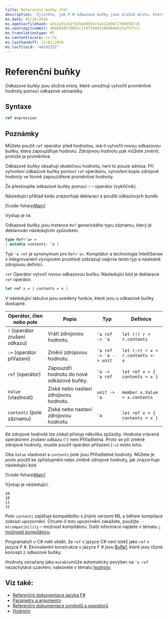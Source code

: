```yaml
---
title: Referenční buňky (F#)
description: 'Zjistěte, jak F # odkazové buňky jsou úložná místa, které umožňují vytvořit proměnlivé hodnoty pomocí odkazové sémantiky.'
ms.date: 05/16/2016
ms.openlocfilehash: e2e1a91c62fd76e4992bc5ae11bb672766850718
ms.sourcegitcommit: db8b83057d052c1f9f249d128b08d4423af0f7c2
ms.translationtype: MT
ms.contentlocale: cs-CZ
ms.lasthandoff: 11/02/2018
ms.locfileid: "44192252"
---
```

# <a name="reference-cells"></a>Referenční buňky

*Odkazové buňky* jsou úložná místa, které umožňují vytvořit proměnlivé hodnoty pomocí odkazové sémantiky.

## <a name="syntax"></a>Syntaxe

```fsharp
ref expression
```

## <a name="remarks"></a>Poznámky

Můžete použít `ref` operátor před hodnotou, má-li vytvořit novou odkazovou buňku, která zapouzdřuje hodnotu. Zdrojovou hodnotu pak můžete změnit, protože je proměnlivá.

Odkazové buňky obsahují skutečnou hodnotu; není to pouze adresa. Při vytvoření odkazové buňky pomocí `ref` operátoru, vytvoření kopie zdrojové hodnoty ve formě zapouzdřené proměnlivé hodnoty.

Že přestoupíte odkazové buňky pomocí `!` – operátor (vykřičník).

Následující příklad kódu znázorňuje deklaraci a použití odkazových buněk.

[!code-fsharp[Main](../../../samples/snippets/fsharp/lang-ref-1/snippet2201.fs)]

Výstup je `50`.

Odkazové buňky jsou instance `Ref` generického typu záznamu, který je deklarován následujícím způsobem.

```fsharp
type Ref<'a> =
{ mutable contents: 'a }
```

Typ `'a ref` je synonymum pro `Ref<'a>`. Kompilátor a technologie IntelliSense v integrovaném vývojovém prostředí zobrazují nejprve tento typ a následně zdrojovou definici.

`ref` Operátor vytvoří novou odkazovou buňku. Následující kód je deklarace `ref` operátor.

```fsharp
let ref x = { contents = x }
```

V následující tabulce jsou uvedeny funkce, které jsou u odkazové buňky dostupné.

|Operátor, člen nebo pole|Popis|Typ|Definice|
|--------------------------|-----------|----|----------|
|`!` (operátor zrušení odkazu)|Vrátí zdrojovou hodnotu.|`'a ref -> 'a`|`let (!) r = r.contents`|
|`:=` (operátor přiřazení)|Změní zdrojovou hodnotu.|`'a ref -> 'a -> unit`|`let (:=) r x = r.contents <- x`|
|`ref` (operátor)|Zapouzdří hodnotu do nové odkazové buňky.|`'a -> 'a ref`|`let ref x = { contents = x }`|
|`Value` (vlastnost)|Získá nebo nastaví zdrojovou hodnotu.|`unit -> 'a`|`member x.Value = x.contents`|
|`contents` (pole záznamu)|Získá nebo nastaví zdrojovou hodnotu.|`'a`|`let ref x = { contents = x }`|
Ke zdrojové hodnotě lze získat přístup několika způsoby. Hodnota vrácená operátorem zrušení odkazu (`!`) není Přiřaditelná. Proto se při změně zdrojové hodnoty, musíte použít operátor přiřazení (`:=`) místo toho.

Oba `Value` vlastnost a `contents` pole jsou Přiřaditelné hodnoty. Můžete je proto použít ke zpřístupnění nebo změně zdrojové hodnoty, jak znázorňuje následující kód.

[!code-fsharp[Main](../../../samples/snippets/fsharp/lang-ref-1/snippet2203.fs)]

Výstup je následující.

```
10
10
11
12
```

Pole `contents` zajišťuje kompatibilitu s jinými verzemi ML a během kompilace zobrazí upozornění. Chcete-li toto upozornění zakážete, použijte `--mlcompatibility` – možnost kompilátoru. Další informace najdete v tématu [– možnosti kompilátoru](compiler-options.md).

Programátoři v C# měli vědět, že `ref` v jazyce C# není totéž jako `ref` v jazyce F #. Ekvivalentní konstrukce v jazyce F # jsou [ByRef](byrefs.md), které jsou různé koncept z odkazové buňky.

Hodnoty označeny jako `mutable`může automaticky povýšen na `'a ref` nezachytává uzavření; naleznete v tématu [hodnoty](values/index.md).

## <a name="see-also"></a>Viz také:

- [Referenční dokumentace jazyka F#](index.md)
- [Parametry a argumenty](parameters-and-arguments.md)
- [Referenční dokumentace symbolů a operátorů](symbol-and-operator-reference/index.md)
- [Hodnoty](values/index.md)
